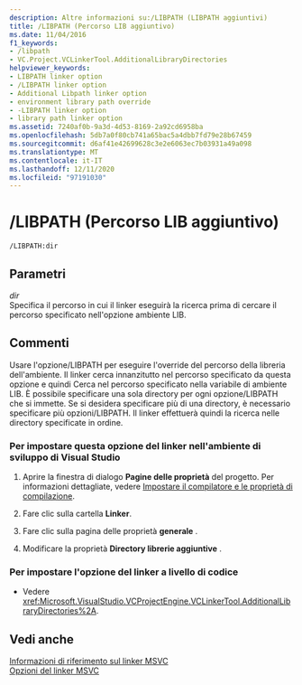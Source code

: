 ```yaml
---
description: Altre informazioni su:/LIBPATH (LIBPATH aggiuntivi)
title: /LIBPATH (Percorso LIB aggiuntivo)
ms.date: 11/04/2016
f1_keywords:
- /libpath
- VC.Project.VCLinkerTool.AdditionalLibraryDirectories
helpviewer_keywords:
- LIBPATH linker option
- /LIBPATH linker option
- Additional Libpath linker option
- environment library path override
- -LIBPATH linker option
- library path linker option
ms.assetid: 7240af0b-9a3d-4d53-8169-2a92cd6958ba
ms.openlocfilehash: 5db7a0f80cb741a65bac5a4dbb7fd79e28b67459
ms.sourcegitcommit: d6af41e42699628c3e2e6063ec7b03931a49a098
ms.translationtype: MT
ms.contentlocale: it-IT
ms.lasthandoff: 12/11/2020
ms.locfileid: "97191030"
---
```

# <a name="libpath-additional-libpath"></a>/LIBPATH (Percorso LIB aggiuntivo)

```
/LIBPATH:dir
```

## <a name="parameters"></a>Parametri

*dir*<br/>
Specifica il percorso in cui il linker eseguirà la ricerca prima di cercare il percorso specificato nell'opzione ambiente LIB.

## <a name="remarks"></a>Commenti

Usare l'opzione/LIBPATH per eseguire l'override del percorso della libreria dell'ambiente. Il linker cerca innanzitutto nel percorso specificato da questa opzione e quindi Cerca nel percorso specificato nella variabile di ambiente LIB. È possibile specificare una sola directory per ogni opzione/LIBPATH che si immette. Se si desidera specificare più di una directory, è necessario specificare più opzioni/LIBPATH. Il linker effettuerà quindi la ricerca nelle directory specificate in ordine.

### <a name="to-set-this-linker-option-in-the-visual-studio-development-environment"></a>Per impostare questa opzione del linker nell'ambiente di sviluppo di Visual Studio

1. Aprire la finestra di dialogo **Pagine delle proprietà** del progetto. Per informazioni dettagliate, vedere [Impostare il compilatore e le proprietà di compilazione](../working-with-project-properties.md).

1. Fare clic sulla cartella **Linker**.

1. Fare clic sulla pagina delle proprietà **generale** .

1. Modificare la proprietà **Directory librerie aggiuntive** .

### <a name="to-set-this-linker-option-programmatically"></a>Per impostare l'opzione del linker a livello di codice

- Vedere <xref:Microsoft.VisualStudio.VCProjectEngine.VCLinkerTool.AdditionalLibraryDirectories%2A>.

## <a name="see-also"></a>Vedi anche

[Informazioni di riferimento sul linker MSVC](linking.md)<br/>
[Opzioni del linker MSVC](linker-options.md)
